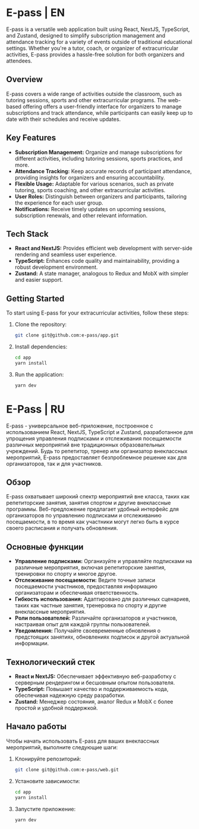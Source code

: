 # E-pass | EN

E-pass is a versatile web application built using React, NextJS, TypeScript, and Zustand, designed to simplify subscription management and attendance tracking for a variety of events outside of traditional educational settings. 
Whether you're a tutor, coach, or organizer of extracurricular activities, E-pass provides a hassle-free solution for both organizers and attendees.

## Overview

E-pass covers a wide range of activities outside the classroom, such as tutoring sessions, sports and other extracurricular programs. 
The web-based offering offers a user-friendly interface for organizers to manage subscriptions and track attendance, while participants can easily keep up to date with their schedules and receive updates.

## Key Features

- **Subscription Management:** Organize and manage subscriptions for different activities, including tutoring sessions, sports practices, and more.
- **Attendance Tracking:** Keep accurate records of participant attendance, providing insights for organizers and ensuring accountability.
- **Flexible Usage:** Adaptable for various scenarios, such as private tutoring, sports coaching, and other extracurricular activities.
- **User Roles:** Distinguish between organizers and participants, tailoring the experience for each user group.
- **Notifications:** Receive timely updates on upcoming sessions, subscription renewals, and other relevant information.

## Tech Stack

- **React and NextJS:** Provides efficient web development with server-side rendering and seamless user experience.
- **TypeScript:** Enhances code quality and maintainability, providing a robust development environment.
- **Zustand:** A state manager, analogous to Redux and MobX with simpler and easier support.


## Getting Started

To start using E-pass for your extracurricular activities, follow these steps:

1. Clone the repository:

   ```bash
   git clone git@github.com:e-pass/app.git
   ```

2. Install dependencies:

   ```bash
   cd app
   yarn install
   ```

3. Run the application:

   ```bash
   yarn dev
   ```


# E-Pass | RU

E-pass - универсальное веб-приложение, построенное с использованием React, NextJS, TypeScript и Zustand, разработанное для упрощения управления подписками и отслеживания посещаемости различных мероприятий вне традиционных образовательных учреждений. Будь то репетитор, тренер или организатор внеклассных мероприятий, E-pass предоставляет безпроблемное решение как для организаторов, так и для участников.

## Обзор

E-pass охватывает широкий спектр мероприятий вне класса, таких как репетиторские занятия, занятия спортом и другие внеклассные программы. Веб-предложение предлагает удобный интерфейс для организаторов по управлению подписками и отслеживанию посещаемости, в то время как участники могут легко быть в курсе своего расписания и получать обновления.

## Основные функции

- **Управление подписками:** Организуйте и управляйте подписками на различные мероприятия, включая репетиторские занятия, тренировки по спорту и многое другое.
- **Отслеживание посещаемости:** Ведите точные записи посещаемости участников, предоставляя информацию организаторам и обеспечивая ответственность.
- **Гибкость использования:** Адаптировано для различных сценариев, таких как частные занятия, тренеровка по спорту и другие внеклассные мероприятия.
- **Роли пользователей:** Различайте организаторов и участников, настраивая опыт для каждой группы пользователей.
- **Уведомления:** Получайте своевременные обновления о предстоящих занятиях, обновлениях подписок и другой актуальной информации.

## Технологический стек

- **React и NextJS:** Обеспечивает эффективную веб-разработку с серверным рендерингом и бесшовным опытом пользователя.
- **TypeScript:** Повышает качество и поддерживаемость кода, обеспечивая надежную среду разработки.
- **Zustand:** Менеджер состояния, аналог Redux и MobX с более простой и удобной поддержкой.

## Начало работы

Чтобы начать использовать E-pass для ваших внеклассных мероприятий, выполните следующие шаги:

1. Клонируйте репозиторий:

   ```bash
   git clone git@github.com:e-pass/web.git
   ```

2. Установите зависимости:

   ```bash
   cd app
   yarn install
   ```

3. Запустите приложение:

   ```bash
   yarn dev
   ```

